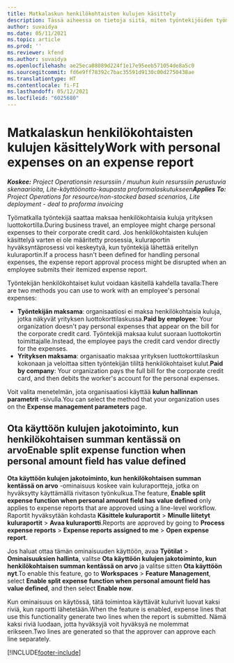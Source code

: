 ```yaml
---
title: Matkalaskun henkilökohtaisten kulujen käsittely
description: Tässä aiheessa on tietoja siitä, miten työntekijöiden työmatkoihin liittyvät henkilökohtaiset kulut voidaan käsitellä.
author: suvaidya
ms.date: 05/11/2021
ms.topic: article
ms.prod: ''
ms.reviewer: kfend
ms.author: suvaidya
ms.openlocfilehash: ae25eca08089d224f1e17e95eeb571054de8a5c0
ms.sourcegitcommit: fd6e9ff78392c7bac35591d9130c00d2750438ae
ms.translationtype: HT
ms.contentlocale: fi-FI
ms.lasthandoff: 05/12/2021
ms.locfileid: "6025680"
---
```

# <a name="work-with-personal-expenses-on-an-expense-report"></a><span data-ttu-id="f3ace-103">Matkalaskun henkilökohtaisten kulujen käsittely</span><span class="sxs-lookup"><span data-stu-id="f3ace-103">Work with personal expenses on an expense report</span></span>

<span data-ttu-id="f3ace-104">_**Koskee:** Project Operationsin resurssiin / muuhun kuin resurssiin perustuvia skenaarioita, Lite-käyttöönotto-kaupasta proformalaskutukseen_</span><span class="sxs-lookup"><span data-stu-id="f3ace-104">_**Applies To:** Project Operations for resource/non-stocked based scenarios, Lite deployment - deal to proforma invoicing_</span></span>

<span data-ttu-id="f3ace-105">Työmatkalla työntekijä saattaa maksaa henkilökohtaisia kuluja yrityksen luottokortilla.</span><span class="sxs-lookup"><span data-stu-id="f3ace-105">During business travel, an employee might charge personal expenses to their corporate credit card.</span></span> <span data-ttu-id="f3ace-106">Jos henkilökohtaisten kulujen käsittelyä varten ei ole määritetty prosessia, kuluraportin hyväksyntäprosessi voi keskeytyä, kun työntekijä lähettää eritellyn kuluraportin.</span><span class="sxs-lookup"><span data-stu-id="f3ace-106">If a process hasn't been defined for handling personal expenses, the expense report approval process might be disrupted when an employee submits their itemized expense report.</span></span>

<span data-ttu-id="f3ace-107">Työntekijän henkilökohtaiset kulut voidaan käsitellä kahdella tavalla:</span><span class="sxs-lookup"><span data-stu-id="f3ace-107">There are two methods you can use to work with an employee's personal expenses:</span></span>

  - <span data-ttu-id="f3ace-108">**Työntekijän maksama**: organisaatiosi ei maksa henkilökohtaisia kuluja, jotka näkyvät yrityksen luottokorttilaskussa.</span><span class="sxs-lookup"><span data-stu-id="f3ace-108">**Paid by employee**: Your organization doesn't pay personal expenses that appear on the bill for the corporate credit card.</span></span> <span data-ttu-id="f3ace-109">Työntekijä maksaa kulut suoraan luottokortin toimittajalle.</span><span class="sxs-lookup"><span data-stu-id="f3ace-109">Instead, the employee pays the credit card vendor directly for the expenses.</span></span> 
  - <span data-ttu-id="f3ace-110">**Yrityksen maksama**: organisaatio maksaa yrityksen luottokorttilaskun kokonaan ja veloittaa sitten työntekijän tililtä henkilökohtaiset kulut.</span><span class="sxs-lookup"><span data-stu-id="f3ace-110">**Paid by company**: Your organization pays the full bill for the corporate credit card, and then debits the worker's account for the personal expenses.</span></span>

<span data-ttu-id="f3ace-111">Voit valita menetelmän, jota organisaatiosi käyttää **kulun hallinnan parametrit** -sivulla.</span><span class="sxs-lookup"><span data-stu-id="f3ace-111">You can select the method that your organization uses on the **Expense management parameters** page.</span></span>


## <a name="enable-split-expense-function-when-personal-amount-field-has-value-defined"></a><span data-ttu-id="f3ace-112">Ota käyttöön kulujen jakotoiminto, kun henkilökohtaisen summan kentässä on arvo</span><span class="sxs-lookup"><span data-stu-id="f3ace-112">Enable split expense function when personal amount field has value defined</span></span>

<span data-ttu-id="f3ace-113">**Ota käyttöön kulujen jakotoiminto, kun henkilökohtaisen summan kentässä on arvo** -ominaisuus koskee vain kuluraportteja, jotka on hyväksytty käyttämällä rivitason työnkulkua.</span><span class="sxs-lookup"><span data-stu-id="f3ace-113">The feature, **Enable split expense function when personal amount field has value defined** only applies to expense reports that are approved using a line-level workflow.</span></span> <span data-ttu-id="f3ace-114">Raportit hyväksytään kohdasta **Käsittele kuluraportit** > **Minulle liitetyt kuluraportit** > **Avaa kuluraportti**.</span><span class="sxs-lookup"><span data-stu-id="f3ace-114">Reports are approved by going to **Process expense reports** > **Expense reports assigned to me** > **Open expense report**.</span></span> 

<span data-ttu-id="f3ace-115">Jos haluat ottaa tämän ominaisuuden käyttöön, avaa **Työtilat** > **Ominaisuuksien hallinta**, valitse **Ota käyttöön kulujen jakotoiminto, kun henkilökohtaisen summan kentässä on arvo** ja valitse sitten **Ota käyttöön nyt**.</span><span class="sxs-lookup"><span data-stu-id="f3ace-115">To enable this feature, go to **Workspaces** > **Feature Management**, select **Enable split expense function when personal amount field has value defined**, and then select **Enable now**.</span></span> 

<span data-ttu-id="f3ace-116">Kun ominaisuus on käytössä, tätä toimintoa käyttävät kulurivit luovat kaksi riviä, kun raportti lähetetään.</span><span class="sxs-lookup"><span data-stu-id="f3ace-116">When the feature is enabled, expense lines that use this functionality generate two lines when the report is submitted.</span></span> <span data-ttu-id="f3ace-117">Nämä kaksi riviä luodaan, jotta hyväksyjä voit hyväksyä ne molemmat erikseen.</span><span class="sxs-lookup"><span data-stu-id="f3ace-117">Two lines are generated so that the approver can approve each line separately.</span></span>


[!INCLUDE[footer-include](../includes/footer-banner.md)]
